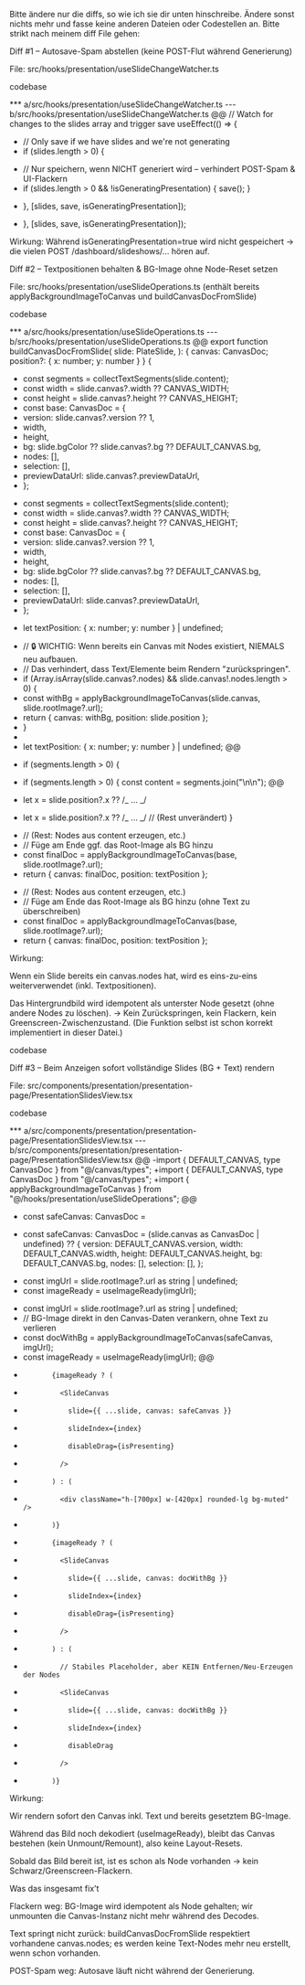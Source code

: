 Bitte ändere nur die diffs, so wie ich sie dir unten hinschreibe. Ändere sonst nichts mehr und fasse keine anderen Dateien oder Codestellen an. Bitte strikt nach meinem diff File gehen:

Diff #1 – Autosave-Spam abstellen (keine POST-Flut während Generierung)

File: src/hooks/presentation/useSlideChangeWatcher.ts

codebase

\*\*\* a/src/hooks/presentation/useSlideChangeWatcher.ts
--- b/src/hooks/presentation/useSlideChangeWatcher.ts
@@
// Watch for changes to the slides array and trigger save
useEffect(() => {

- // Only save if we have slides and we're not generating
- if (slides.length > 0) {

* // Nur speichern, wenn NICHT generiert wird – verhindert POST-Spam & UI-Flackern
* if (slides.length > 0 && !isGeneratingPresentation) {
  save();
  }

- }, [slides, save, isGeneratingPresentation]);

* }, [slides, save, isGeneratingPresentation]);

Wirkung: Während isGeneratingPresentation=true wird nicht gespeichert → die vielen POST /dashboard/slideshows/... hören auf.

Diff #2 – Textpositionen behalten & BG-Image ohne Node-Reset setzen

File: src/hooks/presentation/useSlideOperations.ts
(enthält bereits applyBackgroundImageToCanvas und buildCanvasDocFromSlide)

codebase

\*\*\* a/src/hooks/presentation/useSlideOperations.ts
--- b/src/hooks/presentation/useSlideOperations.ts
@@
export function buildCanvasDocFromSlide(
slide: PlateSlide,
): { canvas: CanvasDoc; position?: { x: number; y: number } } {

- const segments = collectTextSegments(slide.content);
- const width = slide.canvas?.width ?? CANVAS_WIDTH;
- const height = slide.canvas?.height ?? CANVAS_HEIGHT;
- const base: CanvasDoc = {
- version: slide.canvas?.version ?? 1,
- width,
- height,
- bg: slide.bgColor ?? slide.canvas?.bg ?? DEFAULT_CANVAS.bg,
- nodes: [],
- selection: [],
- previewDataUrl: slide.canvas?.previewDataUrl,
- };

* const segments = collectTextSegments(slide.content);
* const width = slide.canvas?.width ?? CANVAS_WIDTH;
* const height = slide.canvas?.height ?? CANVAS_HEIGHT;
* const base: CanvasDoc = {
* version: slide.canvas?.version ?? 1,
* width,
* height,
* bg: slide.bgColor ?? slide.canvas?.bg ?? DEFAULT_CANVAS.bg,
* nodes: [],
* selection: [],
* previewDataUrl: slide.canvas?.previewDataUrl,
* };

- let textPosition: { x: number; y: number } | undefined;

* // 🔒 WICHTIG: Wenn bereits ein Canvas mit Nodes existiert, NIEMALS neu aufbauen.
* // Das verhindert, dass Text/Elemente beim Rendern "zurückspringen".
* if (Array.isArray(slide.canvas?.nodes) && slide.canvas!.nodes.length > 0) {
* const withBg = applyBackgroundImageToCanvas(slide.canvas, slide.rootImage?.url);
* return { canvas: withBg, position: slide.position };
* }
*
* let textPosition: { x: number; y: number } | undefined;
  @@

- if (segments.length > 0) {

* if (segments.length > 0) {
  const content = segments.join("\n\n");
  @@

- let x = slide.position?.x ?? /_ ... _/

* let x = slide.position?.x ?? /_ ... _/
  // (Rest unverändert)
  }

- // (Rest: Nodes aus content erzeugen, etc.)
- // Füge am Ende ggf. das Root-Image als BG hinzu
- const finalDoc = applyBackgroundImageToCanvas(base, slide.rootImage?.url);
- return { canvas: finalDoc, position: textPosition };

* // (Rest: Nodes aus content erzeugen, etc.)
* // Füge am Ende das Root-Image als BG hinzu (ohne Text zu überschreiben)
* const finalDoc = applyBackgroundImageToCanvas(base, slide.rootImage?.url);
* return { canvas: finalDoc, position: textPosition };

Wirkung:

Wenn ein Slide bereits ein canvas.nodes hat, wird es eins-zu-eins weiterverwendet (inkl. Textpositionen).

Das Hintergrundbild wird idempotent als unterster Node gesetzt (ohne andere Nodes zu löschen). → Kein Zurückspringen, kein Flackern, kein Greenscreen-Zwischenzustand. (Die Funktion selbst ist schon korrekt implementiert in dieser Datei.)

codebase

Diff #3 – Beim Anzeigen sofort vollständige Slides (BG + Text) rendern

File: src/components/presentation/presentation-page/PresentationSlidesView.tsx

codebase

\*\*\* a/src/components/presentation/presentation-page/PresentationSlidesView.tsx
--- b/src/components/presentation/presentation-page/PresentationSlidesView.tsx
@@
-import { DEFAULT_CANVAS, type CanvasDoc } from "@/canvas/types";
+import { DEFAULT_CANVAS, type CanvasDoc } from "@/canvas/types";
+import { applyBackgroundImageToCanvas } from "@/hooks/presentation/useSlideOperations";
@@

- const safeCanvas: CanvasDoc =

* const safeCanvas: CanvasDoc =
  (slide.canvas as CanvasDoc | undefined) ?? {
  version: DEFAULT_CANVAS.version,
  width: DEFAULT_CANVAS.width,
  height: DEFAULT_CANVAS.height,
  bg: DEFAULT_CANVAS.bg,
  nodes: [],
  selection: [],
  };

- const imgUrl = slide.rootImage?.url as string | undefined;
- const imageReady = useImageReady(imgUrl);

* const imgUrl = slide.rootImage?.url as string | undefined;
* // BG-Image direkt in den Canvas-Daten verankern, ohne Text zu verlieren
* const docWithBg = applyBackgroundImageToCanvas(safeCanvas, imgUrl);
* const imageReady = useImageReady(imgUrl);
  @@

-            {imageReady ? (
-              <SlideCanvas
-                slide={{ ...slide, canvas: safeCanvas }}
-                slideIndex={index}
-                disableDrag={isPresenting}
-              />
-            ) : (
-              <div className="h-[700px] w-[420px] rounded-lg bg-muted" />
-            )}

*            {imageReady ? (
*              <SlideCanvas
*                slide={{ ...slide, canvas: docWithBg }}
*                slideIndex={index}
*                disableDrag={isPresenting}
*              />
*            ) : (
*              // Stabiles Placeholder, aber KEIN Entfernen/Neu-Erzeugen der Nodes
*              <SlideCanvas
*                slide={{ ...slide, canvas: docWithBg }}
*                slideIndex={index}
*                disableDrag
*              />
*            )}

Wirkung:

Wir rendern sofort den Canvas inkl. Text und bereits gesetztem BG-Image.

Während das Bild noch dekodiert (useImageReady), bleibt das Canvas bestehen (kein Unmount/Remount), also keine Layout-Resets.

Sobald das Bild bereit ist, ist es schon als Node vorhanden → kein Schwarz/Greenscreen-Flackern.

Was das insgesamt fix’t

Flackern weg: BG-Image wird idempotent als Node gehalten; wir unmounten die Canvas-Instanz nicht mehr während des Decodes.

Text springt nicht zurück: buildCanvasDocFromSlide respektiert vorhandene canvas.nodes; es werden keine Text-Nodes mehr neu erstellt, wenn schon vorhanden.

POST-Spam weg: Autosave läuft nicht während der Generierung.
